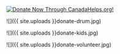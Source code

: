 
<A HREF="https://www.canadahelps.org/CharityProfilePage.aspx?CharityID=d109438"><IMG SRC="//www.canadahelps.org/image/DonateNowLink/en/Donate5.png" BORDER="0" ALT="Donate Now Through CanadaHelps.org!"/></A>

![]({{ site.uploads }}donate-drum.jpg)

![]({{ site.uploads }}donate-kids.jpg)

![]({{ site.uploads }}donate-volunteer.jpg)
